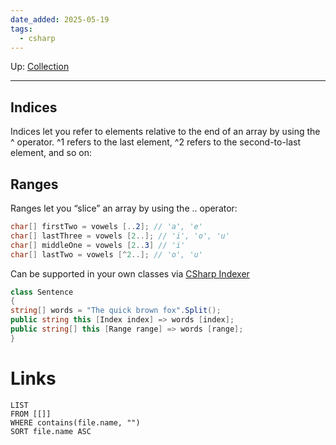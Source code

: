 ```yaml
---
date_added: 2025-05-19
tags:
  - csharp
---
```

Up: [Collection](Collection.md)
___
## Indices
Indices let you refer to elements relative to the end of an array by using the ^
operator. ^1 refers to the last element, ^2 refers to the second-to-last element, and so
on:
## Ranges
Ranges let you “slice” an array by using the .. operator:

```cs
char[] firstTwo = vowels [..2]; // 'a', 'e'
char[] lastThree = vowels [2..]; // 'i', 'o', 'u'
char[] middleOne = vowels [2..3] // 'i'
char[] lastTwo = vowels [^2..]; // 'o', 'u'
```

Can be supported in your own classes via [CSharp Indexer](CSharp%20Indexer.md)
```cs
class Sentence
{
string[] words = "The quick brown fox".Split();
public string this [Index index] => words [index];
public string[] this [Range range] => words [range];
}
```
# Links
```dataview
LIST
FROM [[]]
WHERE contains(file.name, "")
SORT file.name ASC
```
